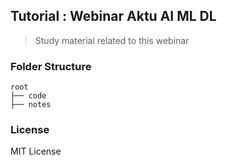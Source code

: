 ## Tutorial : Webinar Aktu AI ML DL

> Study material related to this webinar

### Folder Structure

```
root
├── code
├── notes
```

### License

MIT License
